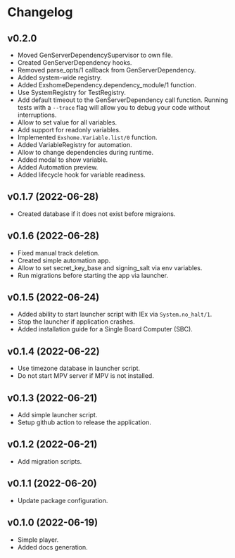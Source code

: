 # Changelog

## v0.2.0
  * Moved GenServerDependencySupervisor to own file.
  * Created GenServerDependency hooks.
  * Removed parse_opts/1 callback from GenServerDependency.
  * Added system-wide registry.
  * Added ExshomeDependency.dependency_module/1 function.
  * Use SystemRegistry for TestRegistry.
  * Add default timeout to the GenServerDependency call function. Running tests with a `--trace` flag will allow you to debug your code without interruptions.
  * Allow to set value for all variables.
  * Add support for readonly variables.
  * Implemented `Exshome.Variable.list/0` function.
  * Added VariableRegistry for automation.
  * Allow to change dependencies during runtime.
  * Added modal to show variable.
  * Added Automation preview.
  * Added lifecycle hook for variable readiness.

## v0.1.7 (2022-06-28)
  * Created database if it does not exist before migraions.

## v0.1.6 (2022-06-28)
  * Fixed manual track deletion.
  * Created simple automation app.
  * Allow to set secret_key_base and signing_salt via env variables.
  * Run migrations before starting the app via launcher.

## v0.1.5 (2022-06-24)
  * Added ability to start launcher script with IEx via `System.no_halt/1`.
  * Stop the launcher if application crashes.
  * Added installation guide for a Single Board Computer (SBC).

## v0.1.4 (2022-06-22)
  * Use timezone database in launcher script.
  * Do not start MPV server if MPV is not installed.

## v0.1.3 (2022-06-21)
  * Add simple launcher script.
  * Setup github action to release the application.

## v0.1.2 (2022-06-21)
  * Add migration scripts.

## v0.1.1 (2022-06-20)
  * Update package configuration.

## v0.1.0 (2022-06-19)
  * Simple player.
  * Added docs generation.
